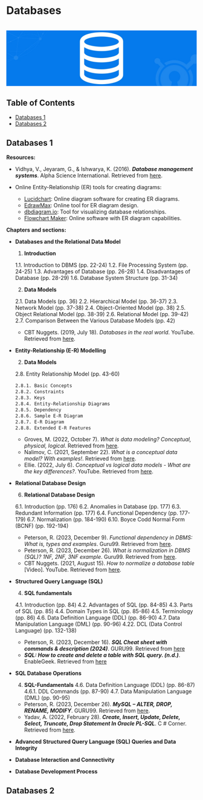# Databases

<br>![databases image](https://raw.githubusercontent.com/AnselmoGPP/Learn_Computer_Science/master/resources/databases.jpg)

## Table of Contents
+ [Databases 1](#databases-1)
+ [Databases 2](#databases-2)


## Databases 1

**Resources:**

- Vidhya, V., Jeyaram, G., & Ishwarya, K. (2016). _**Database management systems**_. Alpha Science International. Retrieved from [here](https://dokumen.pub/database-management-systems-1nbsped-9781783323180-9781783322138.html).

- Online Entity-Relationship (ER) tools for creating diagrams:

  - [Lucidchart](https://www.lucidchart.com/pages/landing/database-diagram-software?km_CPC_CampaignId=1484560204&km_CPC_AdGroupID=60168108911&km_CPC_Keyword=%2Blucid%20chart%20%2Bdatabase&km_CPC_MatchType=b&km_CPC_ExtensionID=&km_CPC_Network=g&km_CPC_AdPosition=&km_CPC_Creative=442433232935&km_CPC_TargetID=aud-812368091438:kwd-467383914145&km_CPC_Country=9185789&km_CPC_Device=c&km_CPC_placement=&km_CPC_target=&gad_source=1): Online diagram software for creating ER diagrams.
  - [EdrawMax](https://www.edrawsoft.com/edraw-max/): Online tool for ER diagram design.
  - [dbdiagram.io](https://dbdiagram.io/home): Tool for visualizing database relationships.
  - [Flowchart Maker](https://www.smartdraw.com/flowchart/flowchart-maker.htm?id=373852&gad_source=1): Online software with ER diagram capabilities.

**Chapters and sections:**

- **Databases and the Relational Data Model**

  1. __Introduction__

    1.1. Introduction to DBMS (pp. 22-24)
    1.2. File Processing System (pp. 24-25)
    1.3. Advantages of Database (pp. 26-28)
    1.4. Disadvantages of Database (pp. 28-29)
    1.6. Database System Structure (pp. 31-34)

  2. __Data Models__ 

    2.1. Data Models (pp. 36) 
    2.2. Hierarchical Model (pp. 36-37) 
    2.3. Network Model (pp. 37-38) 
    2.4. Object-Oriented Model (pp. 38) 
    2.5. Object Relational Model (pp. 38-39) 
    2.6. Relational Model (pp. 39-42) 
    2.7. Comparison Between the Various Database Models (pp. 42)

  - CBT Nuggets. (2019, July 18). _Databases in the real world_. YouTube. Retrieved from [here](https://youtu.be/whmYCRfB4lQ).

- **Entity-Relationship (E-R) Modelling**

  2. __Data Models__

    2.8. Entity Relationship Model (pp. 43-60)

      2.8.1. Basic Concepts
      2.8.2. Constraints
      2.8.3. Keys
      2.8.4. Entity-Relationship Diagrams
      2.8.5. Dependency
      2.8.6. Sample E-R Diagram
      2.8.7. E-R Diagram
      2.8.8. Extended E-R Features

  - Groves, M. (2022, October 7). _What is data modeling? Conceptual, physical, logical_. Retrieved from [here](https://www.couchbase.com/blog/conceptual-physical-logical-data-models/).
  - Nalimov, C. (2021, September 22). _What is a conceptual data model? With examples!_. Retrieved from [here](https://www.gleek.io/blog/conceptual-data-model.html).
  - Ellie. (2022, July 6). _Conceptual vs logical data models - What are the key differences?_. YouTube. Retrieved from [here](https://youtu.be/Ex6wszg2XZ8).

- **Relational Database Design**

  6. __Relational Database Design__

    6.1. Introduction (pp. 176)
    6.2. Anomalies in Database (pp. 177)
    6.3. Redundant Information (pp. 177)
    6.4. Functional Dependency (pp. 177-179)
    6.7. Normalization (pp. 184-190)
    6.10. Boyce Codd Normal Form (BCNF) (pp. 192-194)

  - Peterson, R. (2023, December 9). _Functional dependency in DBMS: What is, types and examples_. Guru99. Retrieved from [here](https://www.guru99.com/dbms-functional-dependency.html).
  - Peterson, R. (2023, December 26). _What is normalization in DBMS (SQL)? 1NF, 2NF, 3NF example_. Guru99. Retrieved from [here](https://www.guru99.com/database-normalization.html).
  - CBT Nuggets. (2021, August 15). _How to normalize a database table_ [Video]. YouTube. Retrieved from [here](https://youtu.be/siiYInWniFs).

- **Structured Query Language (SQL)**

  4. __SQL fundamentals__

    4.1. Introduction (pp. 84)
    4.2. Advantages of SQL (pp. 84-85)
    4.3. Parts of SQL (pp. 85)
    4.4. Domain Types in SQL (pp. 85-86)
    4.5. Terminology (pp. 86)
    4.6. Data Definition Language (DDL) (pp. 86-90)
    4.7. Data Manipulation Language (DML) (pp. 90-96)
    4.22. DCL (Data Control Language) (pp. 132-138)

  - Peterson, R. (2023, December 16). _**SQL Cheat sheet with commands & description (2024)**_. GURU99. Retrieved from [here](https://www.guru99.com/sql-cheat-sheet.html)
  - _**SQL: How to create and delete a table with SQL query. (n.d.)**_. EnableGeek. Retrieved from [here](https://www.enablegeek.com/tutorial/create-delete-table-sql-query/)

- **SQL Database Operations**

  4. __SQL-Fundamentals__
    4.6. Data Definition Language (DDL) (pp. 86-87)
      4.6.1. DDL Commands (pp. 87-90)
    4.7. Data Manipulation Language (DML) (pp. 90-95)

  - Peterson, R. (2023, December 26). _**MySQL – ALTER, DROP, RENAME, MODIFY**_. GURU99. Retrieved from [here](https://www.guru99.com/alter-drop-rename.html).
  - Yadav, A. (2022, February 28). _**Create, Insert, Update, Delete, Select, Truncate, Drop Statement In Oracle PL-SQL**_. C # Corner. Retrieved from [here](https://www.c-sharpcorner.com/article/create-insert-update-delete-select-truncate-drop-statement-in-oracle-pl-sq/).

- **Advanced Structured Query Language (SQL) Queries and Data Integrity**



- **Database Interaction and Connectivity**



- **Database Development Process**



## Databases 2

